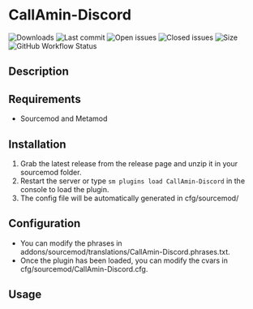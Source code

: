# CallAmin-Discord


![Downloads](https://img.shields.io/github/downloads/Sarrus1/CallAmin-Discord/total?style=flat-square) ![Last commit](https://img.shields.io/github/last-commit/Sarrus1/CallAmin-Discord?style=flat-square) ![Open issues](https://img.shields.io/github/issues/Sarrus1/CallAmin-Discord?style=flat-square) ![Closed issues](https://img.shields.io/github/issues-closed/Sarrus1/CallAmin-Discord?style=flat-square) ![Size](https://img.shields.io/github/repo-size/Sarrus1/CallAmin-Discord?style=flat-square) ![GitHub Workflow Status](https://img.shields.io/github/workflow/status/Sarrus1/CallAmin-Discord/Compile%20with%20SourceMod?style=flat-square)

## Description ##


## Requirements ##
- Sourcemod and Metamod


## Installation ##
1. Grab the latest release from the release page and unzip it in your sourcemod folder.
2. Restart the server or type `sm plugins load CallAmin-Discord` in the console to load the plugin.
3. The config file will be automatically generated in cfg/sourcemod/

## Configuration ##
- You can modify the phrases in addons/sourcemod/translations/CallAmin-Discord.phrases.txt.
- Once the plugin has been loaded, you can modify the cvars in cfg/sourcemod/CallAmin-Discord.cfg.


## Usage ##